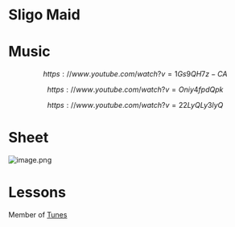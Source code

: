 # Sligo Maid   
# Music   

$$
https://www.youtube.com/watch?v=1Gs9QH7z-CA
$$

$$
https://www.youtube.com/watch?v=Oniy4fpdQpk
$$

$$
https://www.youtube.com/watch?v=22LyQLy3lyQ
$$
# Sheet   
![image.png](files/image.png)    
# Lessons   
   
Member of [Tunes](tunes.md)    
